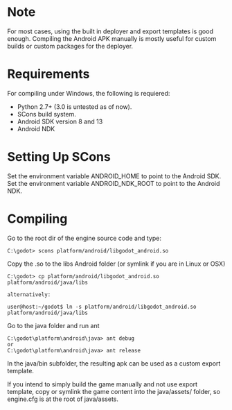 # Note

For most cases, using the built in deployer and export templates is good enough. Compiling the Android APK manually is mostly useful for custom builds or custom packages for the deployer.

# Requirements

For compiling under Windows, the following is requiered:

*  Python 2.7+ (3.0 is untested as of now).
*  SCons build system.
*  Android SDK version 8 and 13
*  Android NDK

# Setting Up SCons

Set the environment variable ANDROID_HOME to point to the Android SDK.
Set the environment variable ANDROID_NDK_ROOT to point to the Android NDK.

# Compiling

Go to the root dir of the engine source code and type:
```
C:\godot> scons platform/android/libgodot_android.so
```

Copy the .so to the libs Android folder (or symlink if you are in Linux or OSX)

```
C:\godot> cp platform/android/libgodot_android.so platform/android/java/libs

alternatively:

user@host:~/godot$ ln -s platform/android/libgodot_android.so platform/android/java/libs

```

Go to the java folder and run ant

```
C:\godot\platform\android\java> ant debug
or
C:\godot\platform\android\java> ant release

```

In the java/bin subfolder, the resulting apk can be used as a custom export template.

If you intend to simply build the game manually and not use export template, copy or symlink the game content into the java/assets/ folder, so engine.cfg is at the root of java/assets.


